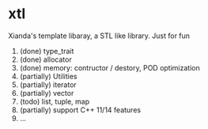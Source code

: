 xtl
===
Xianda's template libaray, a STL like library.
Just for fun

<ol>
<li>(done) type_trait</li>
<li>(done) allocator </li>
<li>(done) memory: contructor / destory, POD optimization</li>
<li>(partially) Utilities </li>
<li>(partially) iterator</li>
<li>(partially) vector</li>
<li>(todo) list, tuple, map</li>
<li>(partially) support C++ 11/14 features</li>
<li>...</li>
</ol>

